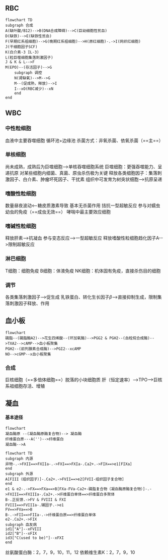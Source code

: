 ## RBC
```mermaid
flowchart TD
subgraph 合成
A(缺叶酸/B12)-->B(DNA合成障碍)-->C(巨幼细胞性贫血)
D(缺铁)-->E(缺铁性贫血)
F(早期红系祖细胞)-->G(晚期红系祖细胞)-->H(原红细胞)-.->I(网织红细胞)
J(干细胞因子SCF)
K(白介素-3 IL-3)
L(粒巨噬细胞集落刺激因子)
J & K & L-->F
M(EPO)--(存活因子)-->G
	subgraph 调控
	N(肾缺氧)-->M-->G
	M--(促成熟，释放)-->I
	I--xO(RBC减少)--xN
	end
end
```
## WBC
### 中性粒细胞
血液中主要吞噬细胞
循环池+边缘池
杀菌方式：非氧杀菌、依氧杀菌（==主==）
### 单核细胞
尚未成熟，成熟后为巨噬细胞-->单核吞噬细胞系统
巨噬细胞：更强吞噬能力、呈递抗原
对某些细胞内细菌、真菌、原虫杀伤极为关键
释放各类细胞因子：集落刺激因子、白介素、肿瘤坏死因子、干扰素
组织中可发育为树突状细胞-->抗原呈递
### 嗜酸性粒细胞
数量昼夜波动<--糖皮质激素导致
基本无杀菌作用
拮抗一型超敏反应
参与对蠕虫幼虫的免疫（==成虫无效==）
哮喘中最主要效应细胞
### 嗜碱性粒细胞
释放肝素-->抗凝血
参与变态反应-->一型超敏反应
释放嗜酸性粒细胞趋化因子A-->限制超敏反应
### 淋巴细胞
T细胞：细胞免疫
B细胞：体液免疫
NK细胞：机体固有免疫，直接杀伤目的细胞
### 调节
各类集落刺激因子-->促生成
乳铁蛋白、转化生长因子$\beta$-->直接抑制生成，限制集落刺激因子释放、作用
## 血小板
```mermaid
flowchart
磷脂--(磷脂酶A2)-->花生四烯酸--(环加氧酶)-->PGG2 & PGH2--(血栓烷合成酶)-->TXA2-->cAMP-->血小板聚集
PGH2--(前列腺素合成酶)-->PGI2--xcAMP
NO-->cGMP--x血小板聚集
```
### 合成
巨核细胞（==多倍体细胞==）脱落的小块细胞质
肝（恒定速率）-->TPO-->巨核系祖细胞存活、增殖
## 凝血
#### 基本途径
```mermaid
flowchart
凝血酶原 --(凝血酶原酶复合物)--> 凝血酶
纤维蛋白原---A('')-->纤维蛋白
凝血酶-->A
```

```mermaid
flowchart TD
subgraph 内源
异物-.->FXII==>FXIIa-.->FXI==>FXIa-.Ca2+.->FIX==>e1[FIXa]
end
subgraph 外源
A[FIII（组织因子）]-.Ca2+.->FVII==>e2[FVII-组织因子复合物]
end
e1 & e2-.->FX==>FXa==>B[FXa-FVa-Ca2+-磷脂复合物（凝血酶原酶复合物）]-.->FXIII==>FXIIIa-.Ca2+.->纤维蛋白单体==>纤维蛋白多聚体
B-.正反馈.->FV & FVIII & FXI
FVIII==>FVIIIa-.辅因子.->e1
FV==>FVa==>B
B-.->FII==>FIIa-.->纤维蛋白原==>纤维蛋白单体
e2-.Ca2+.->FIX
subgraph 血友病
id1["A"]--xFVIII
id2["B"]--xFIX
id3["C(used to be)"]--xFXI
end
```
丝氨酸蛋白酶：2，7，9，10，11，12
依赖维生素K：2，7，9，10